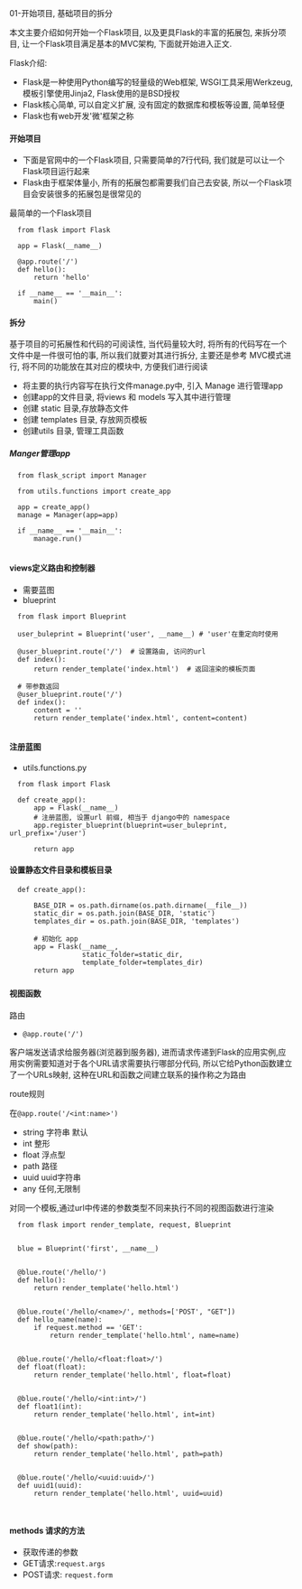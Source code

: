 01-开始项目, 基础项目的拆分



 本文主要介绍如何开始一个Flask项目, 以及更具Flask的丰富的拓展包, 来拆分项目, 让一个Flask项目满足基本的MVC架构, 下面就开始进入正文.

Flask介绍:

- Flask是一种使用Python编写的轻量级的Web框架, WSGI工具采用Werkzeug,模板引擎使用Jinja2, Flask使用的是BSD授权
- Flask核心简单, 可以自定义扩展, 没有固定的数据库和模板等设置, 简单轻便
- Flask也有web开发'微'框架之称

#### 开始项目

- 下面是官网中的一个Flask项目, 只需要简单的7行代码, 我们就是可以让一个Flask项目运行起来
- Flask由于框架体量小, 所有的拓展包都需要我们自己去安装, 所以一个Flask项目会安装很多的拓展包是很常见的

最简单的一个Flask项目

```
  from flask import Flask
  
  app = Flask(__name__)
  
  @app.route('/')
  def hello():
      return 'hello'
  
  if __name__ == '__main__':
      main()
```

#### 拆分

基于项目的可拓展性和代码的可阅读性, 当代码量较大时, 将所有的代码写在一个文件中是一件很可怕的事, 所以我们就要对其进行拆分, 主要还是参考 MVC模式进行, 将不同的功能放在其对应的模块中, 方便我们进行阅读

- 将主要的执行内容写在执行文件manage.py中, 引入 Manage 进行管理app
- 创建app的文件目录, 将views 和 models 写入其中进行管理
- 创建 static 目录,存放静态文件
- 创建 templates 目录, 存放网页模板
- 创建utils 目录, 管理工具函数

##### Manger管理app

```
  from flask_script import Manager
  
  from utils.functions import create_app
  
  app = create_app()
  manage = Manager(app=app)
  
  if __name__ == '__main__':
      manage.run()
  
```

#### views定义路由和控制器

- 需要蓝图
- blueprint

```
  from flask import Blueprint
  
  user_buleprint = Blueprint('user', __name__) # 'user'在重定向时使用
  
  @user_blueprint.route('/')  # 设置路由, 访问的url
  def index():
      return render_template('index.html')  # 返回渲染的模板页面
  
  # 带参数返回
  @user_blueprint.route('/')
  def index():
      content = ''
      return render_template('index.html', content=content)
  
```

#### 注册蓝图

- utils.functions.py

```
  from flask import Flask
  
  def create_app():
      app = Flask(__name__)
      # 注册蓝图, 设置url 前缀, 相当于 django中的 namespace
      app.register_blueprint(blueprint=user_buleprint, url_prefix='/user')
      
      return app
```

#### 设置静态文件目录和模板目录

```
  def create_app():
  
      BASE_DIR = os.path.dirname(os.path.dirname(__file__))
      static_dir = os.path.join(BASE_DIR, 'static')
      templates_dir = os.path.join(BASE_DIR, 'templates')
  
      # 初始化 app
      app = Flask(__name__,
                  static_folder=static_dir,
                  template_folder=templates_dir)
      return app
```

#####  

#### 视图函数

路由

- `@app.route('/')`

客户端发送请求给服务器(浏览器到服务器), 进而请求传递到Flask的应用实例,应用实例需要知道对于各个URL请求需要执行哪部分代码, 所以它给Python函数建立了一个URLs映射, 这种在URL和函数之间建立联系的操作称之为路由

route规则

在`@app.route('/<int:name>')`

- string 字符串  默认
- int 整形
- float 浮点型
- path 路径
- uuid uuid字符串
- any 任何,无限制

对同一个模板,通过url中传递的参数类型不同来执行不同的视图函数进行渲染

```
  from flask import render_template, request, Blueprint
  
  
  blue = Blueprint('first', __name__)
  
  
  @blue.route('/hello/')
  def hello():
      return render_template('hello.html')
  
  
  @blue.route('/hello/<name>/', methods=['POST', "GET"])
  def hello_name(name):
      if request.method == 'GET':
          return render_template('hello.html', name=name)
  
  
  @blue.route('/hello/<float:float>/')
  def float(float):
      return render_template('hello.html', float=float)
  
  
  @blue.route('/hello/<int:int>/')
  def float1(int):
      return render_template('hello.html', int=int)
  
  
  @blue.route('/hello/<path:path>/')
  def show(path):
      return render_template('hello.html', path=path)
  
  
  @blue.route('/hello/<uuid:uuid>/')
  def uuid1(uuid):
      return render_template('hello.html', uuid=uuid)
  
  
```

#### methods 请求的方法

- 获取传递的参数
- GET请求:`request.args`
- POST请求: `request.form`

 